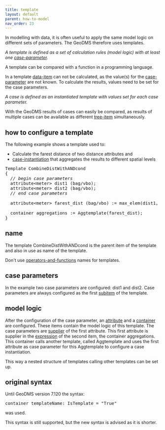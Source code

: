 ```yaml
---
title: template
layout: default
parent: how-to-model
nav_order: 23
---
```

In modelling with data, it is often useful to apply the same model logic on different sets of parameters. The GeoDMS therefore uses templates.

*A template is defined as a set of calculation rules (model logic) with at least one [case-parameter](case-parameter).*

A template can be compared with a function in a programming language.

In a template [data-item](data-item) can not be calculated, as the value(s) for the [case-parameter](case-parameter) are not known. To calculate the results, values need to be set for the case parameters.

*A case is defined as an instantiated template with values set for each case parameter.*

With the GeoDMS results of cases can easily be compared, as results of multiple cases can be available as different [tree-item](tree-item) simultaneously.

## how to configure a template

The following example shows a template used to:

-   Calculate the farest distance of two distance attributes and
-   [case-instantiation](case-instantiation) that aggregates the results to different spatial levels

<pre>
Template CombineDistWithANDcond
{
  <I>// begin case parameters</I>
  attribute&lt;meter&gt; dist1 (bag/vbo);
  attribute&lt;meter&gt; dist2 (bag/vbo);
  <I>// end case parameters</I>

  attribute&lt;meter&gt; farest_dist (bag/vbo) := max_elem(dist1, dist1);

  container aggregations := Aggtemplate(farest_dist);
}
</pre>
## name

The template CombineDistWithANDcond is the parent item of the template and also in use as name of the template.

Don't use [operators-and-functions](operators-and-functions) names for templates.

## case parameters

In the example two case parameters are configured: dist1 and dist2. Case parameters are always configured as the first [subitem](subitem) of the template.

## model logic

After the configuration of the case parameter, an [attribute](attribute) and a [container](container) are configured. These items contain the model logic of this template. The case parameters are [supplier](supplier) of the first attribute. This first attribute is supplier in the [expression](expression) of the second item, the
container aggregations. This container calls another template, called Aggtemplate and uses the first attribute as case parameter for this Aggtemplate to
configure a case instantiation.

This way a nested structure of templates calling other templates can be set up.

## original syntax

Until GeoDMS version 7.120 the syntax:

<pre>container templateName: IsTemplate = "True" </pre>

was used.

This syntax is still supported, but the new syntax is advised as it is shorter.